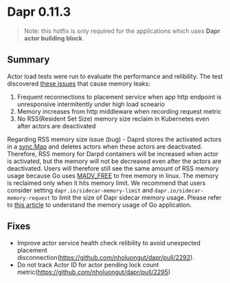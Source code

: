 
# Dapr 0.11.3

> Note: this hotfix is only required for the applications which uses **Dapr actor building block**.

## Summary

Actor load tests were run to evaluate the performance and relibility. The test discovered [these issues](https://github.com/nholuongut/dapr/issues/2093) that cause memory leaks:

1. Frequent reconnections to placement service when app http endpoint is unresponsive intermitently under high load scneario
2. Memory increases from http middleware when recording request metric
3. No RSS(Resident Set Size) memory size reclaim in Kubernetes even after actors are deactivated

Regarding RSS memory size issue (bug) - Daprd stores the activated actors in a [sync.Map](https://golang.org/pkg/sync/#Map) and deletes actors when these actors are deactivated. Therefore, RSS memory for Darpd containers will be increased when actor is activated, but the memory will not be decreased even after the actors are deactivated. Users will therefore  still see the same amount of RSS memory usage because Go uses [MADV_FREE](https://github.com/golang/go/issues/23687) to free memory in linux. The memory is reclaimed only when it hits memory limit. We recommend that users consider setting `dapr.io/sidecar-memory-limit` and `dapr.io/sidecar-memory-request` to limit the size of Dapr sidecar memory usage. Please refer to [this article](https://www.bwplotka.dev/2019/golang-memory-monitoring/) to understand the memory usage of Go application.


## Fixes

* Improve actor service health check relibility to avoid unexpected placement disconnection(https://github.com/nholuongut/dapr/pull/2292).
* Do not track Actor ID for actor pending lock count metric(https://github.com/nholuongut/dapr/pull/2295)
